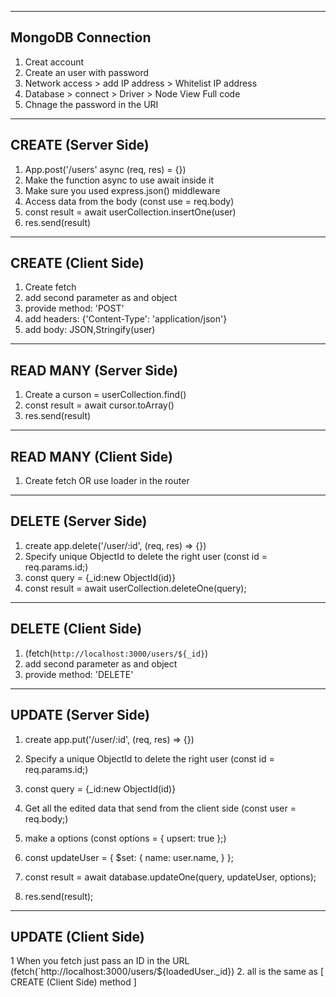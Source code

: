 ----------------------------------
MongoDB Connection 
----------------------------------
1. Creat account
2. Create an user with password
3. Network access > add IP address > Whitelist IP address
4. Database > connect > Driver > Node View Full code
5. Chnage the password in the URI


----------------------------------
CREATE (Server Side)
----------------------------------
1. App.post('/users' async (req, res) = {})
2. Make the function async to use await inside it
3. Make sure you used express.json() middleware
4. Access data from the body (const use = req.body)
5. const result = await userCollection.insertOne(user)
6. res.send(result)


----------------------------------
CREATE (Client Side)
----------------------------------
1. Create fetch 
2. add second parameter as and object 
3. provide method: 'POST'
4. add headers: {'Content-Type': 'application/json'}
5. add body: JSON,Stringify(user)



----------------------------------
READ MANY (Server Side)
----------------------------------
1. Create a curson = userCollection.find()
2. const result = await cursor.toArray()
3. res.send(result)



----------------------------------
READ MANY (Client Side)
----------------------------------
1. Create fetch OR use loader in the router 



----------------------------------
DELETE (Server Side)
----------------------------------
1. create app.delete('/user/:id', (req, res) => {})
2. Specify unique ObjectId to delete the right user (const id = req.params.id;)
3. const query = {_id:new ObjectId(id)}
4. const result = await userCollection.deleteOne(query);



----------------------------------
DELETE (Client Side)
----------------------------------
1. (fetch(`http://localhost:3000/users/${_id}`)
2. add second parameter as and object 
3. provide method: 'DELETE'






----------------------------------
UPDATE (Server Side)
----------------------------------
1. create app.put('/user/:id', (req, res) => {})
2. Specify a unique ObjectId to delete the right user (const id = req.params.id;)
3. const query = {_id:new ObjectId(id)}
4. Get all the edited data that send from the client side (const user = req.body;) 
5. make a options (const options = { upsert: true };)
6. const updateUser = {
                $set: {
                    name: user.name,
                }
            };

7. const result = await database.updateOne(query, updateUser, options);
8. res.send(result);


----------------------------------
UPDATE (Client Side)
----------------------------------
1 When you fetch just pass an ID in the URL (fetch(`http://localhost:3000/users/${loadedUser._id})
2. all is the same as [ CREATE (Client Side) method ]







